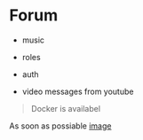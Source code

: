  
# Forum #
* music
* roles

* auth
* video messages from youtube

> Docker is availabel

As soon as possiable [image](https://hub.docker.com/ "Title")

